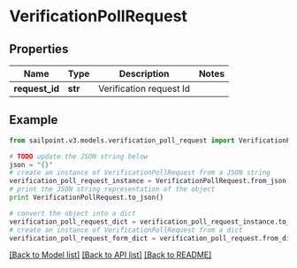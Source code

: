 # VerificationPollRequest


## Properties

Name | Type | Description | Notes
------------ | ------------- | ------------- | -------------
**request_id** | **str** | Verification request Id | 

## Example

```python
from sailpoint.v3.models.verification_poll_request import VerificationPollRequest

# TODO update the JSON string below
json = "{}"
# create an instance of VerificationPollRequest from a JSON string
verification_poll_request_instance = VerificationPollRequest.from_json(json)
# print the JSON string representation of the object
print VerificationPollRequest.to_json()

# convert the object into a dict
verification_poll_request_dict = verification_poll_request_instance.to_dict()
# create an instance of VerificationPollRequest from a dict
verification_poll_request_form_dict = verification_poll_request.from_dict(verification_poll_request_dict)
```
[[Back to Model list]](../README.md#documentation-for-models) [[Back to API list]](../README.md#documentation-for-api-endpoints) [[Back to README]](../README.md)


